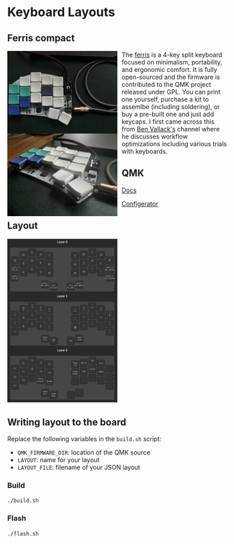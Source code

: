 # Keyboard Layouts

## Ferris compact

<img src="images/ferris_compact_00.jpg"
     alt="ferris compact"
     style="float: left; margin-right: 10px; width: 50%" /><img src="images/ferris_compact_01.jpg"
     alt="ferris compact"
     style="float: left; margin-right: 10px; width: 50%" />

The [ferris](https://github.com/pierrechevalier83/ferris) is a 4-key split keyboard focused on minimalism, portability, and ergonomic comfort. It is fully open-sourced and the firmware is contributed to the QMK project released under GPL. You can print one yourself, purchase a kit to assemlbe (including soldering), or buy a pre-built one and just add keycaps. I first came across this from [Ben Vallack's](https://www.youtube.com/watch?v=8wZ8FRwOzhU) channel where he discusses workflow optimizations including various trials with keyboards.

## QMK

[Docs](https://docs.qmk.fm/#/)

[Configerator](https://config.qmk.fm/#/ferris/0_2/compact/LAYOUT_split_3x5_2)

## Layout
<img src="./layout.png" width=50% height=50%>

## Writing layout to the board

Replace the following variables in the `build.sh` script:
* `QMK_FIRMWARE_DIR`: location of the QMK source
* `LAYOUT`: name for your layout
* `LAYOUT_FILE`: filename of your JSON layout

### Build

```
./build.sh
```

### Flash
```
./flash.sh
```
